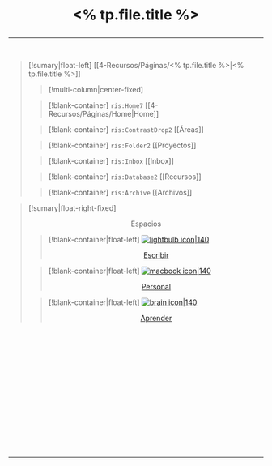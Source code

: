 
# <p align="center"> <% tp.file.title %></p>
---

</br>

> [!sumary|float-left]  [[4-Recursos/Páginas/<% tp.file.title %>|<% tp.file.title %>]] 
> > [!multi-column|center-fixed]
>
>> [!blank-container]
>> `ris:Home7` [[4-Recursos/Páginas/Home|Home]]
>
>> [!blank-container]
>> `ris:ContrastDrop2` [[Áreas]]
>
>> [!blank-container]
>> `ris:Folder2` [[Proyectos]]
>
>> [!blank-container]
>> `ris:Inbox` [[Inbox]]
>
>> [!blank-container]
>> `ris:Database2` [[Recursos]]
>
>> [!blank-container]
>> `ris:Archive` [[Archivos]]


>[!sumary|float-right-fixed] <p align="center"> Espacios </p>
>
>> [!blank-container|float-left]
>> [![lightbulb icon|140](https://img.icons8.com/ios/100/FFFFFF/pencil.png) <br/> <p align="center">Escribir </p>](4-Recursos/Páginas/Escribir)
>
>> [!blank-container|float-left]
>> [![macbook icon|140](https://img.icons8.com/ios/250/FFFFFF/body.png) <br/> <p align="center">Personal </p>](4-Recursos/Páginas/Personal)
>
>> [!blank-container|float-left]
>> [![brain icon|140](https://img.icons8.com/ios/250/FFFFFF/book.png) <br/> <p align="center">Aprender</p>](4-Recursos/Páginas/Aprender)




























</br></br></br></br></br></br></br></br></br></br></br></br></br></br>

___

<br>